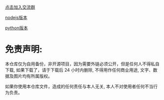 [点击加入交流群](https://t.me/kBkpsP8Hk0M0ZmE1)

[nodejs版本](https://github.com/dsadsadsss/nodejs-wanju.git)


[python版本](https://github.com/dsadsadsss/python-wanju.git)

# 免责声明:

本仓库仅为自用备份，非开源项目，因为需要外链必须公开，但是任何人不得私自下载, 如果下载了，请于下载后 24 小时内删除, 不得用作任何商业用途, 文字、数据及图片均有所属版权。 

如果你使用本仓库文件，造成的任何责任与本人无关, 本人不对使用者任何不当行为负责。
